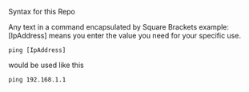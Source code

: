 Syntax for this Repo

Any text in a command encapsulated by Square Brackets example: [IpAddress] means you enter the value you need for your specific use. 

``ping [IpAddress]`` 

would be used like this

``ping 192.168.1.1``
